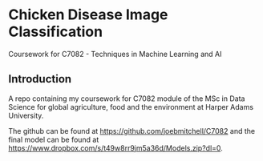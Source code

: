 # Chicken Disease Image Classification
Coursework for C7082 - Techniques in Machine Learning and AI

## Introduction

A repo containing my coursework for C7082 module of the MSc in Data Science for global agriculture, food and the environment at Harper Adams University.

The github can be found at https://github.com/joebmitchell/C7082 and the final model can be found at https://www.dropbox.com/s/t49w8rr9jm5a36d/Models.zip?dl=0.





